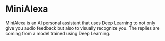# MiniAlexa
 MiniAlexa is an AI personal assistant that uses Deep Learning to not only give you audio feedback but also to visually recognize you. The replies are coming from a model trained using Deep Learning.
